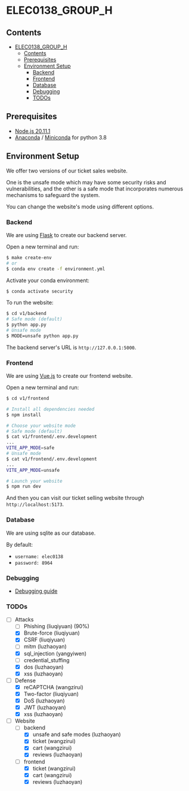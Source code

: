 # ELEC0138_GROUP_H

## Contents

- [ELEC0138\_GROUP\_H](#elec0138_group_h)
  - [Contents](#contents)
  - [Prerequisites](#prerequisites)
  - [Environment Setup](#environment-setup)
    - [Backend](#backend)
    - [Frontend](#frontend)
    - [Database](#database)
    - [Debugging](#debugging)
    - [TODOs](#todos)

## Prerequisites

* [Node.js 20.11.1](https://nodejs.org/en)
* [Anaconda](https://www.anaconda.com/) / [Miniconda](https://docs.anaconda.com/free/miniconda/index.html) for python 3.8

## Environment Setup

We offer two versions of our ticket sales website.

One is the unsafe mode which may have some security risks and vulnerabilities,
and the other is a safe mode that incorporates numerous mechanisms to safeguard the system.

You can change the website's mode using different options.

### Backend

We are using [Flask](https://flask.palletsprojects.com/en/3.0.x/) to create our backend server.

Open a new terminal and run:

```bash
$ make create-env
# or
$ conda env create -f environment.yml
```

Activate your conda environment:

```bash
$ conda activate security
```

To run the website:

```bash
$ cd v1/backend
# Safe mode (default)
$ python app.py
# Unsafe mode
$ MODE=unsafe python app.py
```

The backend server's URL is `http://127.0.0.1:5000`.

### Frontend

We are using [Vue.js](https://vuejs.org/guide/quick-start) to create our frontend website.

Open a new terminal and run:

```bash
$ cd v1/frontend

# Install all dependencies needed
$ npm install

# Choose your website mode
# Safe mode (default)
$ cat v1/frontend/.env.development
...
VITE_APP_MODE=safe
# Unsafe mode
$ cat v1/frontend/.env.development
...
VITE_APP_MODE=unsafe

# Launch your website
$ npm run dev
```

And then you can visit our ticket selling website through `http://localhost:5173`.

### Database

We are using sqlite as our database.

By default:

* `username: elec0138`
* `password: 8964`

### Debugging

* [Debugging guide](docs/dev/debugging.md)

### TODOs

* [ ] Attacks
    * [ ] Phishing (liuqiyuan) (90%)
    * [x] Brute-force (liuqiyuan)
    * [x] CSRF (liuqiyuan)
    * [ ] mitm (luzhaoyan)
    * [x] sql_injection (yangyiwen)
    * [ ] credential_stuffing
    * [x] dos (luzhaoyan)
    * [x] xss (luzhaoyan)
* [ ] Defense
    * [x] reCAPTCHA (wangzirui)
    * [x] Two-factor (liuqiyuan)
    * [x] DoS (luzhaoyan)
    * [x] JWT (luzhaoyan)
    * [x] xss (luzhaoyan)
* [ ] Website
    * [ ] backend
        * [x] unsafe and safe modes (luzhaoyan)
        * [X] ticket (wangzirui)
        * [X] cart (wangzirui)
        * [x] reviews (luzhaoyan)
    * [ ] frontend
        * [X] ticket (wangzirui)
        * [X] cart (wangzirui)
        * [x] reviews (luzhaoyan)
